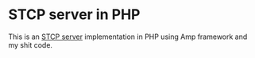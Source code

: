
STCP server in PHP
==================

This is an [STCP server](https://github.com/nikita2206/stcp-spec) implementation in PHP using
  Amp framework and my shit code.
